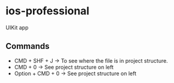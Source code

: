 # ios-professional
UIKit app

## Commands
- CMD + SHF + J -> To see where the file is in project structure.
- CMD + 0 -> See project structure on left
- Option + CMD + 0 -> See project structure on left

